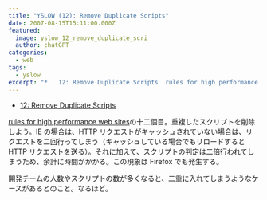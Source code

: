 ```yaml
---
title: "YSLOW (12): Remove Duplicate Scripts"
date: 2007-08-15T15:11:00.000Z
featured:
  image: yslow_12_remove_duplicate_scri
  author: chatGPT
categories:
  - web
tags:
  - yslow
excerpt: "*   12: Remove Duplicate Scripts  rules for high performance web sitesの十二個目。重複したスクリプトを削除しよう。IEの場合は、HTTPリクエストがキャッシュされていない場合は、リクエストを二回行ってしまう（キャッシュしている場合でもリロードするとHTTPリクエストを送る）。それに加えて、スクリプトの判定は二倍行われてしまうため、余計に時間がかかる。この現象はFirefoxでも発生する。"
---
```


- [12: Remove Duplicate Scripts](http://developer.yahoo.com/performance/rules.html#js_dupes)

[rules for high performance web sites](http://developer.yahoo.com/performance/rules.html)の十二個目。重複したスクリプトを削除しよう。IE の場合は、HTTP リクエストがキャッシュされていない場合は、リクエストを二回行ってしまう（キャッシュしている場合でもリロードすると HTTP リクエストを送る）。それに加えて、スクリプトの判定は二倍行われてしまうため、余計に時間がかかる。この現象は Firefox でも発生する。

開発チームの人数やスクリプトの数が多くなると、二重に入れてしまうようなケースがあるとのこと。なるほど。
